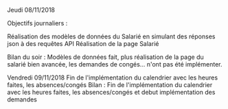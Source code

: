Jeudi 08/11/2018

Objectifs journaliers :

Réalisation des modèles de données du Salarié en simulant des réponses json à des requêtes API
Réalisation de la page Salarié

Bilan du soir :
Modèles de données fait, plus réalisation de la page du salarié bien avancée, les demandes de congés... n'ont pas été implémenter.

Vendredi 09/11/2018
Fin de l'implémentation du calendrier avec les heures faites, les absences/congés
Bilan :
Fin de l'implémentation du calendrier avec les heures faites, les absences/congés
et debut implémentation des demandes